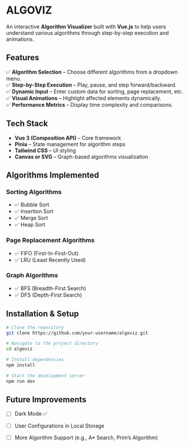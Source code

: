 # ALGOVIZ

An interactive **Algorithm Visualizer** built with **Vue.js** to help users understand various algorithms through step-by-step execution and animations.

##  Features

✅ **Algorithm Selection** – Choose different algorithms from a dropdown menu.  
✅ **Step-by-Step Execution** – Play, pause, and step forward/backward.  
✅ **Dynamic Input** – Enter custom data for sorting, page replacement, etc.  
✅ **Visual Animations** – Highlight affected elements dynamically.  
✅ **Performance Metrics** – Display time complexity and comparisons.  

##  Tech Stack

- **Vue 3 (Composition API)** – Core framework  
- **Pinia** – State management for algorithm steps  
- **Tailwind CSS** – UI styling  
- **Canvas or SVG** – Graph-based algorithms visualization  

##  Algorithms Implemented

### Sorting Algorithms
- ✅ Bubble Sort  
- ✅ Insertion Sort  
- ✅ Merge Sort  
- ✅ Heap Sort  

### Page Replacement Algorithms
- ✅ FIFO (First-In-First-Out)  
- ✅ LRU (Least Recently Used)  

### Graph Algorithms
- ✅ BFS (Breadth-First Search)  
- ✅ DFS (Depth-First Search)  

##  Installation & Setup

```sh
# Clone the repository
git clone https://github.com/your-username/algoviz.git

# Navigate to the project directory
cd algoviz

# Install dependencies
npm install

# Start the development server
npm run dev
```


##  Future Improvements
- [ ] Dark Mode ✅
- [ ] User Configurations in Local Storage  
- [ ] More Algorithm Support (e.g., A* Search, Prim’s Algorithm)  
 


